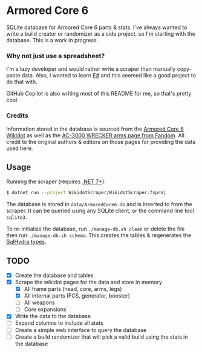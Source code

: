 # Armored Core 6
SQLite database for Armored Core 6 parts &amp; stats. I've always wanted to write a build creator or randomizer as a side project, so I'm starting with the database. This is a work in progress.

### Why not just use a spreadsheet?
I'm a lazy developer and would rather write a scraper than manually copy-paste data. Also, I wanted to learn [F#](https://fsharp.org/) and this seemed like a good project to do that with.

GitHub Copilot is also writing most of this README for me, so that's pretty cool.

### Credits
Information stored in the database is sourced from the [Armored Core 6 Wikidot](http://armoredcore6.wikidot.com/wiki:armored-core-vi:fires-of-rubicon-parts) as well as the [AC-3000 WRECKER arms page from Fandom](https://armoredcore.fandom.com/wiki/AC-3000_WRECKER). All credit to the original authors & editors on those pages for providing the data used here.


## Usage
Running the scraper (requires [.NET 7+](https://dotnet.microsoft.com/download/dotnet/7.0)):
```bash
$ dotnet run --project WikidotScraper/WikidotScraper.fsproj
```

The database is stored in `data/ArmoredCore6.db` and is inserted to from the scraper. It can be queried using any SQLite client, or the command line tool `sqlite3`. 

To re-initialize the database, run `./manage-db.sh clean` or delete the file then run `./manage-db.sh schema`. This creates the tables & regenerates the [SqlHydra types](./WikidotScraper/DatabaseTypes.fs).


## TODO

- [x] Create the database and tables
- [x] Scrape the wikidot pages for the data and store in memory
    - [x] All frame parts (head, core, arms, legs)
    - [x] All internal parts (FCS, generator, booster)
    - [ ] All weapons
    - [ ] Core expansions
- [x] Write the data to the database
- [ ] Expand columns to include all stats
- [ ] Create a simple web interface to query the database
- [ ] Create a build randomizer that will pick a valid build using the stats in the database

